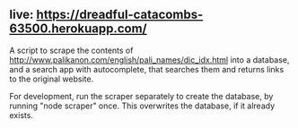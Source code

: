 ## live: https://dreadful-catacombs-63500.herokuapp.com/

A script to scrape the contents of http://www.palikanon.com/english/pali_names/dic_idx.html into a database, and a search app with autocomplete, that searches them and returns links to the original website.

For development, run the scraper separately to create the database, by running "node scraper" once. This overwrites the database, if it already exists.
